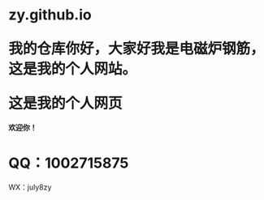 # zy.github.io </b></p>我的仓库你好，大家好我是电磁炉钢筋，这是我的个人网站。</p><b>这是我的个人网页
欢迎你！</b></p>

# </b></p>QQ：1002715875
WX：july8zy</b></p>
